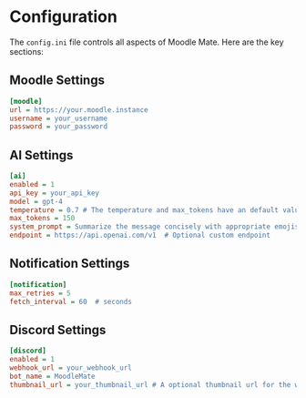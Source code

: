 # Configuration

The `config.ini` file controls all aspects of Moodle Mate. Here are the key sections:

## Moodle Settings

```ini
[moodle]
url = https://your.moodle.instance
username = your_username
password = your_password
```

## AI Settings

```ini
[ai]
enabled = 1
api_key = your_api_key
model = gpt-4
temperature = 0.7 # The temperature and max_tokens have an default value
max_tokens = 150
system_prompt = Summarize the message concisely with appropriate emojis, excluding links. # An example system prompt that should be finetuned for your use case
endpoint = https://api.openai.com/v1  # Optional custom endpoint
```

## Notification Settings

```ini
[notification]
max_retries = 5 
fetch_interval = 60  # seconds
```

## Discord Settings

```ini
[discord]
enabled = 1
webhook_url = your_webhook_url
bot_name = MoodleMate
thumbnail_url = your_thumbnail_url # A optional thumbnail url for the webhook
```
